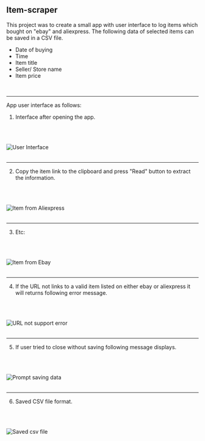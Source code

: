 ## Item-scraper

This project was to create a small app with user interface to log items which bought on "ebay" and aliexpress.
The following data of selected items can be saved in a CSV file.
* Date of buying
* Time
* Item title
* Seller/ Store name
* Item price
<br>

---
App user interface as follows:

1. Interface after opening the app.
<br>
<br>

![User Interface](https://i.ibb.co/FJ63TVh/user-interface.jpg)
<br>
<br>

---

2. Copy the item link to the clipboard and press "Read" button to extract the information.
<br>
<br>

![Item from Aliexpress](https://i.ibb.co/Q8mwFDW/item1.jpg)
<br>
<br>

---
3. Etc:
<br>
<br>

![Item from Ebay](https://i.ibb.co/3cxhxj5/item2.jpg)
<br>
<br>

---
4. If the URL not links to a valid item listed on either ebay or aliexpress it will returns following error message.
<br>
<br>

![URL not support error](https://i.ibb.co/DQMX9t8/if-url-does-not-represent-valid-item.jpg)
<br>
<br>

---
5. If user tried to close without saving following message displays.
<br>
<br>

![Prompt saving data](https://i.ibb.co/RhmYL4H/prompt-message-if-user-tried-to-close-without-saving.jpg)
<br>
<br>

---
6. Saved CSV file format.
<br>
<br>

![Saved csv file](https://i.ibb.co/wyLqChT/csv-file.jpg)

